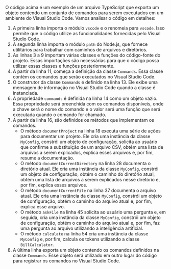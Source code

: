 O código acima é um exemplo de um arquivo TypeScript que exporta um objeto contendo um conjunto de comandos para serem executados em um ambiente do Visual Studio Code. Vamos analisar o código em detalhes:

1. A primeira linha importa o módulo `vscode` e o renomeia para `vscode`. Isso permite que o código utilize as funcionalidades fornecidas pelo Visual Studio Code.
2. A segunda linha importa o módulo `path` do Node.js, que fornece utilitários para trabalhar com caminhos de arquivos e diretórios.
3. As linhas 3 a 9 importam várias classes e funções do código-fonte do projeto. Essas importações são necessárias para que o código possa utilizar essas classes e funções posteriormente.
4. A partir da linha 11, começa a definição da classe `Commands`. Essa classe contém os comandos que serão executados no Visual Studio Code.
5. O construtor da classe `Commands` é definido na linha 13. Ele exibe uma mensagem de informação no Visual Studio Code quando a classe é instanciada.
6. A propriedade `commands` é definida na linha 14 como um objeto vazio. Essa propriedade será preenchida com os comandos disponíveis, onde a chave será o nome do comando e o valor será uma função que será executada quando o comando for chamado.
7. A partir da linha 16, são definidos os métodos que implementam os comandos.
   - O método `documentProject` na linha 18 executa uma série de ações para documentar um projeto. Ele cria uma instância da classe `MyConfig`, constrói um objeto de configuração, solicita ao usuário que confirme a substituição de um arquivo CSV, obtém uma lista de arquivos a serem explicados, explica esses arquivos e, por fim, resume a documentação.
   - O método `documentCurrentDirectory` na linha 28 documenta o diretório atual. Ele cria uma instância da classe `MyConfig`, constrói um objeto de configuração, obtém o caminho do diretório atual, obtém uma lista de arquivos a serem explicados nesse diretório e, por fim, explica esses arquivos.
   - O método `documentCurrentFile` na linha 37 documenta o arquivo atual. Ele cria uma instância da classe `MyConfig`, constrói um objeto de configuração, obtém o caminho do arquivo atual e, por fim, explica esse arquivo.
   - O método `askFile` na linha 45 solicita ao usuário uma pergunta e, em seguida, cria uma instância da classe `MyConfig`, constrói um objeto de configuração, obtém o caminho do arquivo atual e, por fim, faz uma pergunta ao arquivo utilizando a inteligência artificial.
   - O método `calculate` na linha 54 cria uma instância da classe `MyConfig` e, por fim, calcula os tokens utilizando a classe `BillCalculator`.
8. A última linha exporta um objeto contendo os comandos definidos na classe `Commands`. Esse objeto será utilizado em outro lugar do código para registrar os comandos no Visual Studio Code.